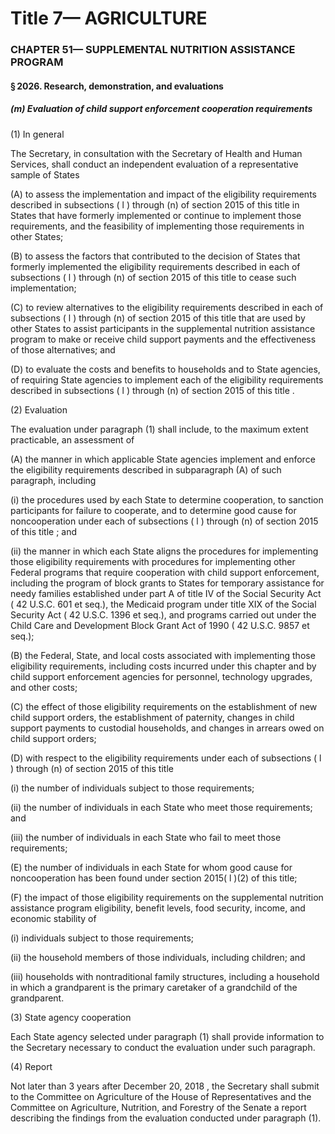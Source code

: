 
# Title 7— AGRICULTURE
### CHAPTER 51— SUPPLEMENTAL NUTRITION ASSISTANCE PROGRAM
#### § 2026. Research, demonstration, and evaluations
##### (m) Evaluation of child support enforcement cooperation requirements

(1) In general

The Secretary, in consultation with the Secretary of Health and Human Services, shall conduct an independent evaluation of a representative sample of States

(A) to assess the implementation and impact of the eligibility requirements described in subsections ( l ) through (n) of section 2015 of this title in States that have formerly implemented or continue to implement those requirements, and the feasibility of implementing those requirements in other States;

(B) to assess the factors that contributed to the decision of States that formerly implemented the eligibility requirements described in each of subsections ( l ) through (n) of section 2015 of this title to cease such implementation;

(C) to review alternatives to the eligibility requirements described in each of subsections ( l ) through (n) of section 2015 of this title that are used by other States to assist participants in the supplemental nutrition assistance program to make or receive child support payments and the effectiveness of those alternatives; and

(D) to evaluate the costs and benefits to households and to State agencies, of requiring State agencies to implement each of the eligibility requirements described in subsections ( l ) through (n) of section 2015 of this title .

(2) Evaluation

The evaluation under paragraph (1) shall include, to the maximum extent practicable, an assessment of

(A) the manner in which applicable State agencies implement and enforce the eligibility requirements described in subparagraph (A) of such paragraph, including

(i) the procedures used by each State to determine cooperation, to sanction participants for failure to cooperate, and to determine good cause for noncooperation under each of subsections ( l ) through (n) of section 2015 of this title ; and

(ii) the manner in which each State aligns the procedures for implementing those eligibility requirements with procedures for implementing other Federal programs that require cooperation with child support enforcement, including the program of block grants to States for temporary assistance for needy families established under part A of title IV of the Social Security Act ( 42 U.S.C. 601 et seq.), the Medicaid program under title XIX of the Social Security Act ( 42 U.S.C. 1396 et seq.), and programs carried out under the Child Care and Development Block Grant Act of 1990 ( 42 U.S.C. 9857 et seq.);

(B) the Federal, State, and local costs associated with implementing those eligibility requirements, including costs incurred under this chapter and by child support enforcement agencies for personnel, technology upgrades, and other costs;

(C) the effect of those eligibility requirements on the establishment of new child support orders, the establishment of paternity, changes in child support payments to custodial households, and changes in arrears owed on child support orders;

(D) with respect to the eligibility requirements under each of subsections ( l ) through (n) of section 2015 of this title

(i) the number of individuals subject to those requirements;

(ii) the number of individuals in each State who meet those requirements; and

(iii) the number of individuals in each State who fail to meet those requirements;

(E) the number of individuals in each State for whom good cause for noncooperation has been found under section 2015( l )(2) of this title;

(F) the impact of those eligibility requirements on the supplemental nutrition assistance program eligibility, benefit levels, food security, income, and economic stability of

(i) individuals subject to those requirements;

(ii) the household members of those individuals, including children; and

(iii) households with nontraditional family structures, including a household in which a grandparent is the primary caretaker of a grandchild of the grandparent.

(3) State agency cooperation

Each State agency selected under paragraph (1) shall provide information to the Secretary necessary to conduct the evaluation under such paragraph.

(4) Report

Not later than 3 years after December 20, 2018 , the Secretary shall submit to the Committee on Agriculture of the House of Representatives and the Committee on Agriculture, Nutrition, and Forestry of the Senate a report describing the findings from the evaluation conducted under paragraph (1).
